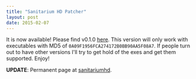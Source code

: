 ```yaml
---
title: "Sanitarium HD Patcher"
layout: post
date: 2015-02-07
---
```

It is now available! Please find v0.1.0 [here](https://mega.co.nz/#!WMhRWCbA!ToWWJXusiszTNnpKYIuC9BjxSE9iJos8qyu5P0D-kJQ). This version will only work with executables with MD5 of `0A09F1956FCA274172B0BB90AA5F08A7`. If people turn out to have other versions I'll try to get hold of the exes and get them supported. Enjoy!

**UPDATE**: Permanent page at [sanitariumhd](/sanitariumhd).
